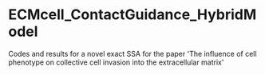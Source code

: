 # ECMcell_ContactGuidance_HybridModel
Codes and results for a novel exact SSA for the paper 'The influence of cell phenotype on collective cell invasion into the extracellular matrix'

